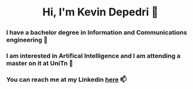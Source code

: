 # <p align="center"> Hi, I'm Kevin Depedri 👋
### I have a bachelor degree in Information and Communications engineering 📡
### I am interested in Artifical Intelligence and I am attending a master on it at UniTn 🤖
### You can reach me at my Linkedin [here](https://www.linkedin.com/in/kevin-depedri-b35463259) 📫

<!--
**KevinDepedri/KevinDepedri** is a ✨ _special_ ✨ repository because its `README.md` (this file) appears on your GitHub profile.

Here are some ideas to get you started:

- 🔭 I’m currently working on ...
- 🌱 I’m currently learning ...
- 👯 I’m looking to collaborate on ...
- 🤔 I’m looking for help with ...
- 💬 Ask me about ...
- 📫 How to reach me: ...
- 😄 Pronouns: ...
- ⚡ Fun fact: ...
-->
